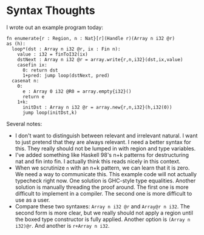 # Syntax Thoughts

I wrote out an example program today:

    fn enumerate{r : Region, n : Nat}[r](Handle r)(Array n i32 @r)
    as (h): 
      loop*(dst : Array n i32 @r, ix : Fin n):
        value : i32 = finToI32(ix)
        dstNext : Array n i32 @r = array.write{r,n,i32}(dst,ix,value)
        casefin ix:
          0: return dst
          1+pred: jump loop(dstNext, pred)
      casenat n:
        0:
          e : Array 0 i32 @R0 = array.empty{i32}()
          return e
        1+k:
          initDst : Array n i32 @r = array.new{r,n,i32}(h,i32(0))
          jump loop(initDst,k)

Several notes:

* I don't want to distinguish between relevant and irrelevant natural. I want
  to just pretend that they are always relevant. I need a better syntax for
  this. They really should not be lumped in with region and type variables.
* I've added something like Haskell 98's n+k patterns for destructuring
  nat and fin into fin. I actually think this reads nicely in this context.
* When we scrutinize `n` with an n+k pattern, we can learn that it is zero.
  We need a way to communicate this. This example code will not actually
  typecheck right now. One solution is GHC-style type equalities. Another
  solution is manually threading the proof around. The first one is more
  difficult to implement in a compiler. The second one is more difficult to
  use as a user.
* Compare these two syntaxes: `Array n i32 @r` and `Array@r n i32`.
  The second form is more clear, but we really should not apply a region
  until the boxed type constructor is fully applied. Another option is
  `(Array n i32)@r`. And another is `r+Array n i32`.
  
